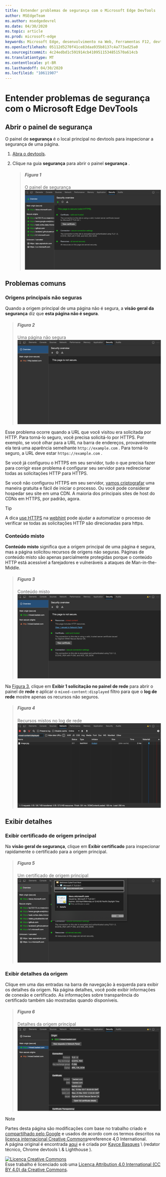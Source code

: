 ```yaml
---
title: Entender problemas de segurança com o Microsoft Edge DevTools
author: MSEdgeTeam
ms.author: msedgedevrel
ms.date: 04/30/2020
ms.topic: article
ms.prod: microsoft-edge
keywords: Microsoft Edge, desenvolvimento na Web, Ferramentas F12, devtools
ms.openlocfilehash: 05112d5270f41ce83daa935b8137c4a773ad25a0
ms.sourcegitcommit: 4c24edbd1c591914cb4109511534851570a614cb
ms.translationtype: MT
ms.contentlocale: pt-BR
ms.lasthandoff: 04/30/2020
ms.locfileid: "10611907"
---
```

<!-- Copyright Kayce Basques 

   Licensed under the Apache License, Version 2.0 (the "License");
   you may not use this file except in compliance with the License.
   You may obtain a copy of the License at

       https://www.apache.org/licenses/LICENSE-2.0

   Unless required by applicable law or agreed to in writing, software
   distributed under the License is distributed on an "AS IS" BASIS,
   WITHOUT WARRANTIES OR CONDITIONS OF ANY KIND, either express or implied.
   See the License for the specific language governing permissions and
   limitations under the License.  -->  





# Entender problemas de segurança com o Microsoft Edge DevTools   

  

<!--Use the **Security** Panel in [Microsoft Edge DevTools][MicrosoftEdgeDevTools] to make sure HTTPS is properly implemented on a page.  See **Why HTTPS Matters** to learn why every website should be protected with HTTPS, even sites that do not handle sensitive user data.  -->  

<!--todo: add section when why-https is available -->  

## Abrir o painel de segurança   

O painel de **segurança** é o local principal no devtools para inspecionar a segurança de uma página.  

1.  [Abra o devtools][DevToolsOpen].  

1.  Clique na guia **segurança** para abrir o painel **segurança** .  
    
    > ##### Figura 1  
    > O painel de segurança  
    > ![O painel de segurança][ImageSecurityPanel]  
    
## Problemas comuns   

### Origens principais não seguras   

Quando a origem principal de uma página não é segura, a **visão geral da segurança** diz que **esta página não é segura**.  

> ##### Figura 2  
> Uma página não segura  
> ![Uma página não segura][ImageNonSecurePage]  

Esse problema ocorre quando a URL que você visitou era solicitada por HTTP.  Para torná-lo seguro, você precisa solicitá-lo por HTTPS.  Por exemplo, se você olhar para a URL na barra de endereços, provavelmente ela terá uma aparência semelhante `http://example.com` .  Para torná-lo seguro, a URL deve estar `https://example.com` .  

Se você já configurou o HTTPS em seu servidor, tudo o que precisa fazer para corrigir esse problema é configurar seu servidor para redirecionar todas as solicitações HTTP para HTTPS.  

Se você não configurou HTTPS em seu servidor, [vamos criptografar][LetsEncrypt] uma maneira gratuita e fácil de iniciar o processo.  Ou você pode considerar hospedar seu site em uma CDN.  A maioria dos principais sites de host do CDNs em HTTPS, por padrão, agora.  

> [!TIP]
> A dica [use HTTPS][WebhintUseHttps] na [webhint][Webhint] pode ajudar a automatizar o processo de verificar se todas as solicitações HTTP são direcionadas para https.  

### Conteúdo misto   

**Conteúdo misto** significa que a origem principal de uma página é segura, mas a página solicitou recursos de origens não seguras.  Páginas de conteúdo misto são apenas parcialmente protegidas porque o conteúdo HTTP está acessível a farejadores e vulneráveis a ataques de Man-in-the-Middle.  

> ##### Figura 3  
> Conteúdo misto  
> ![Conteúdo misto][ImageMixedContent]  

Na [Figura 3](#figure-3), clique em **Exibir 1 solicitação no painel de rede** para abrir o painel de **rede** e aplicar o `mixed-content:displayed` filtro para que o **log de rede** mostre apenas os recursos não seguros.  

> ##### Figura 4  
> Recursos mistos no log de rede  
> ![Recursos mistos no log de rede][ImageMixedResourcesNetworkLog]  

## Exibir detalhes   

### Exibir certificado de origem principal   

Na **visão geral de segurança**, clique em **Exibir certificado** para inspecionar rapidamente o certificado para a origem principal.  

> ##### Figura 5  
> Um certificado de origem principal  
> ![Um certificado de origem principal][ImageCertificate]  

### Exibir detalhes da origem   

Clique em uma das entradas na barra de navegação à esquerda para exibir os detalhes da origem.  Na página detalhes, você pode exibir informações de conexão e certificado.  As informações sobre transparência do certificado também são mostradas quando disponíveis.  

> ##### Figura 6  
> Detalhes da origem principal  
> ![Detalhes da origem principal][ImageOriginDetails]  

 



<!-- image links -->  

[ImageSecurityPanel]: /microsoft-edge/devtools-guide-chromium/media/security-security-overview-secure.msft.png "Figura 1: o painel de segurança"  
[ImageNonSecurePage]: /microsoft-edge/devtools-guide-chromium/media/security-security-overview-non-secure.msft.png "Figura 2: uma página não segura"  
[ImageMixedContent]: /microsoft-edge/devtools-guide-chromium/media/security-security-overview-mixed-secure.msft.png "Figura 3: conteúdo misto"  
[ImageMixedResourcesNetworkLog]: /microsoft-edge/devtools-guide-chromium/media/security-network-filter.msft.png "Figura 4: recursos mistos no log de rede"  
[ImageCertificate]: /microsoft-edge/devtools-guide-chromium/media/security-security-overview-secure-view-certificate.msft.png "Figura 5: certificado de origem principal"  
[ImageOriginDetails]: /microsoft-edge/devtools-guide-chromium/media/security-security-overview-mixed-secure-main-origin.msft.png "Figura 6: detalhes da origem principal"  

<!-- links -->  

[MicrosoftEdgeDevTools]: /microsoft-edge/devtools-guide-chromium "Ferramentas de desenvolvedor do Microsoft Edge (Chromium)"  
[DevToolsOpen]: /microsoft-edge/devtools-guide-chromium/open "Abrir o Microsoft Edge DevTools"  


[LetsEncrypt]: https://letsencrypt.org "Vamos criptografar certificados SSL/TLS grátis"  

[Webhint]: https://webhint.io "webhint"  
[WebhintUseHttps]: https://webhint.io/docs/user-guide/hints/hint-https-only "Usar HTTPS | documentação do webhint"  

<!--[mixed]: /web/fundamentals/security/prevent-mixed-content/what-is-mixed-content ""  -->

> [!NOTE]
> Partes desta página são modificações com base no trabalho criado e [compartilhado pelo Google][GoogleSitePolicies] e usados de acordo com os termos descritos na [licença internacional Creative Commons][CCA4IL]rereference 4,0 International.  
> A página original é encontrada [aqui](https://developers.google.com/web/tools/chrome-devtools/security/index) e é criada por [Kayce Basques][KayceBasques] \ (redator técnico, Chrome devtools \ & Lighthouse \).  

[![Licença Creative Commons][CCby4Image]][CCA4IL]  
Esse trabalho é licenciado sob uma [Licença Attribution 4.0 International (CC BY 4.0) da Creative Commons][CCA4IL].  

[CCA4IL]: https://creativecommons.org/licenses/by/4.0  
[CCby4Image]: https://i.creativecommons.org/l/by/4.0/88x31.png  
[GoogleSitePolicies]: https://developers.google.com/terms/site-policies  
[KayceBasques]: https://developers.google.com/web/resources/contributors/kaycebasques  
